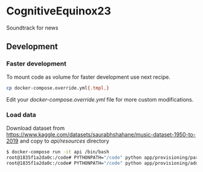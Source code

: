 # CognitiveEquinox23

Soundtrack for news

## Development

### Faster development

To mount code as volume for faster development use next recipe.

```bash
cp docker-compose.override.yml{.tmpl,}
```

Edit your *docker-compose.override.yml* file for more custom modifications.

### Load data

Download dataset from https://www.kaggle.com/datasets/saurabhshahane/music-dataset-1950-to-2019 and copy
to *api/resources* directory

``` bash
$ docker-compose run -it api /bin/bash
root@1835f1a2da0c:/code# PYTHONPATH="/code" python app/provisioning/parse_songs.py
root@1835f1a2da0c:/code# PYTHONPATH="/code" python app/provisioning/add_songs.py
```